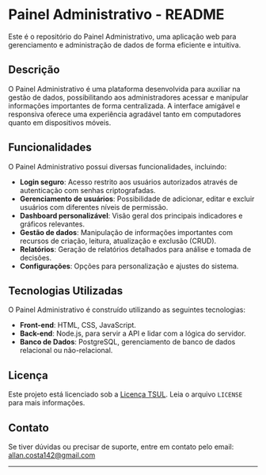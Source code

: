 # Painel Administrativo - README

Este é o repositório do Painel Administrativo, uma aplicação web para gerenciamento e administração de dados de forma eficiente e intuitiva.

## Descrição

O Painel Administrativo é uma plataforma desenvolvida para auxiliar na gestão de dados, possibilitando aos administradores acessar e manipular informações importantes de forma centralizada. A interface amigável e responsiva oferece uma experiência agradável tanto em computadores quanto em dispositivos móveis.

## Funcionalidades

O Painel Administrativo possui diversas funcionalidades, incluindo:

- **Login seguro**: Acesso restrito aos usuários autorizados através de autenticação com senhas criptografadas.
- **Gerenciamento de usuários**: Possibilidade de adicionar, editar e excluir usuários com diferentes níveis de permissão.
- **Dashboard personalizável**: Visão geral dos principais indicadores e gráficos relevantes.
- **Gestão de dados**: Manipulação de informações importantes com recursos de criação, leitura, atualização e exclusão (CRUD).
- **Relatórios**: Geração de relatórios detalhados para análise e tomada de decisões.
- **Configurações**: Opções para personalização e ajustes do sistema.

## Tecnologias Utilizadas

O Painel Administrativo é construído utilizando as seguintes tecnologias:

- **Front-end**: HTML, CSS, JavaScript.
- **Back-end**: Node.js, para servir a API e lidar com a lógica do servidor.
- **Banco de Dados**: PostgreSQL, gerenciamento de banco de dados relacional ou não-relacional.

## Licença

Este projeto está licenciado sob a [Licença TSUL](link-da-licenca). Leia o arquivo `LICENSE` para mais informações.

## Contato

Se tiver dúvidas ou precisar de suporte, entre em contato pelo email: allan.costa142@gmail.com

---
